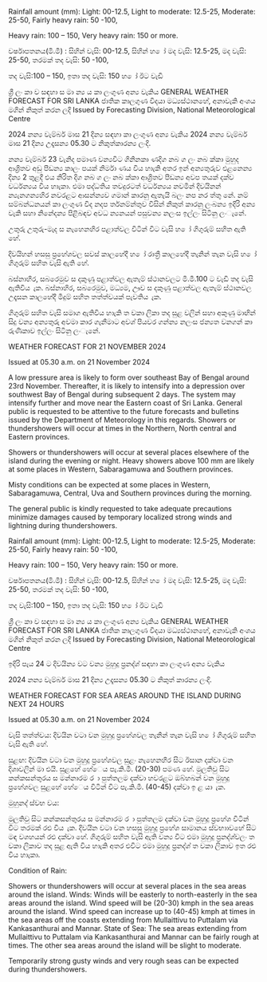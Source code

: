 Rainfall amount (mm): Light: 00-12.5, Light to moderate: 12.5-25, Moderate: 25-50, Fairly heavy rain: 50 -100,

Heavy rain: 100 – 150, Very heavy rain: 150 or more.

වර්ෂාපතනය(මි.මී) : සිහින් වැසි: 00-12.5, සිහින් හ ෝ මද වැසි: 12.5-25, මද වැසි: 25-50, තරමක් තද වැසි: 50 -100,

තද වැසි:100 – 150, ඉතා තද වැසි: 150 හ ෝ ඊට වැඩි

ශ්‍රී ලං කා ව සඳහා ස මා න්‍ය ය කා ලංගුණ අන්‍ය වැකිය GENERAL WEATHER FORECAST FOR SRI LANKA ජාතික කාලගුණ විදයා මධ්‍යස්ථානහේ, අනාවැකි අංශය මගින් නිකුත් කරන ලදි Issued by Forecasting Division, National Meteorological Centre

2024 නන්‍ය වැම්බර් මාස 21 දින්‍ය සඳහා කා ලංගුණ අන්‍ය වැකිය 2024 නන්‍ය වැම්බර් මාස 21 දින්‍ය උදෑසන්‍ය 05.30 ට නිකුත්කාරන්‍ය ලංදි.

නන්‍ය වැම්බර් 23 වැනිද පමාණ වන්‍යවිට ගිනිනකා ණදිග නබ ග ලං නබ ක්කා මුහුද ආශ්‍රිතව අඩු පීඩන්‍ය කාලං පයක් නිර්මා ණය විය හාැකි අතර ඉන් අන්‍යතුරුව එළනෙන්‍ය දින්‍ය 2 තුළදී එය නිරිත දිග නබ ග ලං නබ ක්කා ආශ්‍රිතව පීඩන්‍ය අවප තයක් දක්ව වර්ධන්‍යය විය හාැකා. එමා පද්ධතිය තවදුරටත් වර්ධන්‍යය නවමින් දිවයිනන් න්‍යැනගන්‍යහිර නවරළට ආසන්න්‍යව ගමාන් කාරනු ඇතැයි බලං නප නර ත්තු නේ. නම් සම්බන්ධනයන් කා ලංගුණ විද නදප ර්තනම්න්තුව විසින් නිකුත් කාරනු ලංබන්‍ය ඉදිරි අන්‍ය වැකි සහා නිනේදන්‍ය පිළිබඳව අවධ න්‍යනයන් පසුවන්‍ය නලංස ඉල්ලං සිටිනු ලංැනේ.

උතුරු උතුරු-මැද ස නැහෙනහිර පළාත්වල විටින් විට වැසි හ ෝ ගිගුරුම් සහිත ඇති හේ.

දිවයිහන් හසසු ප්‍රහේශවල සවස් කාලහේදී හ ෝ රාත්‍රී කාලහේදී තැනින් තැන වැසි හ ෝ ගිගුරුම් සහිත වැසි ඇති හේ.

බස්නාහිර, සබරෙමුව ස දකුණු පළාත්වල ඇතැම් ස්ථානවලට මි.මී.100 ට වැඩි තද වැසි ඇතිවිය ැක. බස්නාහිර, සබරෙමුව, මධ්‍යම, ඌව ස දකුණු පළාත්වල ඇතැම් ස්ථානවල උදෑසන කාලහේදී මීදුම් සහිත තත්ත්වයක් පැවතිය ැක.

ගිගුරුම් සහිත වැසි සමාග ඇතිවිය හාැකි ත වකා ලිකා තද සුළ වලින් සහා අකුණු මාඟින් සිදු වන්‍ය අන්‍යතුරු අවමා කාර ගැනීමාට අවශ්‍ පියවර ගන්න්‍ය නලංස ජන්‍යත වනගන් කා රුණිකාව ඉල්ලං සිටිනු ලංැනේ.

WEATHER FORECAST FOR 21 NOVEMBER 2024

Issued at 05.30 a.m. on 21 November 2024

A low pressure area is likely to form over southeast Bay of Bengal around 23rd November. Thereafter, it is likely to intensify into a depression over southwest Bay of Bengal during subsequent 2 days. The system may intensify further and move near the Eastern coast of Sri Lanka. General public is requested to be attentive to the future forecasts and bulletins issued by the Department of Meteorology in this regards. Showers or thundershowers will occur at times in the Northern, North central and Eastern provinces.

Showers or thundershowers will occur at several places elsewhere of the island during the evening or night. Heavy showers above 100 mm are likely at some places in Western, Sabaragamuwa and Southern provinces.

Misty conditions can be expected at some places in Western, Sabaragamuwa, Central, Uva and Southern provinces during the morning.

The general public is kindly requested to take adequate precautions minimize damages caused by temporary localized strong winds and lightning during thundershowers.

Rainfall amount (mm): Light: 00-12.5, Light to moderate: 12.5-25, Moderate: 25-50, Fairly heavy rain: 50 -100,

Heavy rain: 100 – 150, Very heavy rain: 150 or more.

වර්ෂාපතනය(මි.මී) : සිහින් වැසි: 00-12.5, සිහින් හ ෝ මද වැසි: 12.5-25, මද වැසි: 25-50, තරමක් තද වැසි: 50 -100,

තද වැසි:100 – 150, ඉතා තද වැසි: 150 හ ෝ ඊට වැඩි

ශ්‍රී ලං කා ව සඳහා ස මා න්‍ය ය කා ලංගුණ අන්‍ය වැකිය GENERAL WEATHER FORECAST FOR SRI LANKA ජාතික කාලගුණ විදයා මධ්‍යස්ථානහේ, අනාවැකි අංශය මගින් නිකුත් කරන ලදි Issued by Forecasting Division, National Meteorological Centre

ඉදිරි පැය 24 ට දිවයින්‍ය වට වන්‍ය මුහුදු ප්‍රනද්ශ්‍ සඳහා කා ලංගුණ අන්‍ය වැකිය

2024 නන්‍ය වැම්බර් මාස 21 දින්‍ය උදෑසන්‍ය 05.30 ට නිකුත් කාරන්‍ය ලංදි.

WEATHER FORECAST FOR SEA AREAS AROUND THE ISLAND DURING NEXT 24 HOURS

Issued at 05.30 a.m. on 21 November 2024

වැසි තත්ත්වය: දිවයින වටා වන මුහුදු ප්‍රහේශවල තැනින් තැන වැසි හ ෝ ගිගුරුම් සහිත වැසි ඇති හේ.

සුළඟ: දිවයින වටා වන මුහුදු ප්‍රහේශවල සුළං නැහෙනහිර සිට ඊසාන දක්වා වන දිශාවලින් මා එයි. සුළහේ හේෙය පැ.කි.මී. (20-30) පමණ හේ. මුලතිවු සිට කන්කසන්තුරය ස මන්නාරම ර ා පුත්තලම දක්වා හවරළට ඔබ්හබන් වන මුහුදු ප්‍රහේශවල සුළහේ හේෙය විටින් විට පැ.කි.මී. (40-45) දක්වා ඉ ළ යා ැක.

මුහුනද් ස්වභ වය:

මුලතිවු සිට කන්කසන්තුරය ස මන්නාරම ර ා පුත්තලම දක්වා වන මුහුදු ප්‍රහේශ විටින් විට තරමක් රළු විය ැක. දිවයින වටා වන හසසු මුහුදු ප්‍රහේශ සාමානය ස්වභාාවහේ සිට මඳ වශහයන් රළු දක්වා හේ. ගිගුරුම් සහිත වැසි ඇති වන්‍ය විට එමා මුහුදු ප්‍රනද්ශ්‍වලං ත වකා ලිකාව තද සුළ ඇති විය හාැකි අතර එවිට එමා මුහුදු ප්‍රනද්ශ්‍ ත වකා ලිකාව ඉත රළු විය හාැකා.

Condition of Rain:

Showers or thundershowers will occur at several places in the sea areas around the island. Winds: Winds will be easterly to north-easterly in the sea areas around the island. Wind speed will be (20-30) kmph in the sea areas around the island. Wind speed can increase up to (40-45) kmph at times in the sea areas off the coasts extending from Mullaittivu to Puttalam via Kankasanthurai and Mannar. State of Sea: The sea areas extending from Mullaittivu to Puttalam via Kankasanthurai and Mannar can be fairly rough at times. The other sea areas around the island will be slight to moderate.

Temporarily strong gusty winds and very rough seas can be expected during thundershowers.